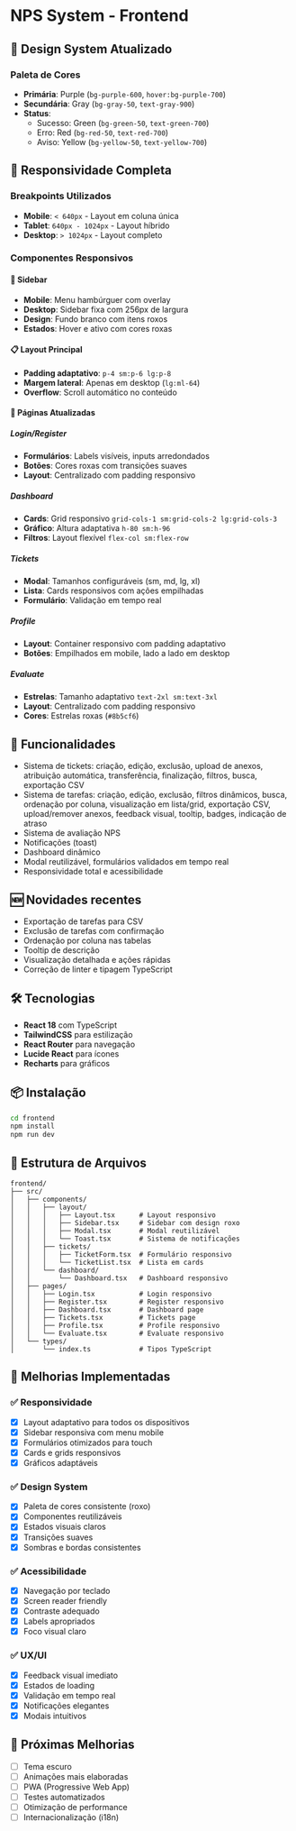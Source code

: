# NPS System - Frontend

## 🎨 Design System Atualizado

### Paleta de Cores
- **Primária**: Purple (`bg-purple-600`, `hover:bg-purple-700`)
- **Secundária**: Gray (`bg-gray-50`, `text-gray-900`)
- **Status**: 
  - Sucesso: Green (`bg-green-50`, `text-green-700`)
  - Erro: Red (`bg-red-50`, `text-red-700`)
  - Aviso: Yellow (`bg-yellow-50`, `text-yellow-700`)

## 📱 Responsividade Completa

### Breakpoints Utilizados
- **Mobile**: `< 640px` - Layout em coluna única
- **Tablet**: `640px - 1024px` - Layout híbrido
- **Desktop**: `> 1024px` - Layout completo

### Componentes Responsivos

#### 🎯 Sidebar
- **Mobile**: Menu hambúrguer com overlay
- **Desktop**: Sidebar fixa com 256px de largura
- **Design**: Fundo branco com itens roxos
- **Estados**: Hover e ativo com cores roxas

#### 📋 Layout Principal
- **Padding adaptativo**: `p-4 sm:p-6 lg:p-8`
- **Margem lateral**: Apenas em desktop (`lg:ml-64`)
- **Overflow**: Scroll automático no conteúdo

#### 🎨 Páginas Atualizadas

##### Login/Register
- **Formulários**: Labels visíveis, inputs arredondados
- **Botões**: Cores roxas com transições suaves
- **Layout**: Centralizado com padding responsivo

##### Dashboard
- **Cards**: Grid responsivo `grid-cols-1 sm:grid-cols-2 lg:grid-cols-3`
- **Gráfico**: Altura adaptativa `h-80 sm:h-96`
- **Filtros**: Layout flexível `flex-col sm:flex-row`

##### Tickets
- **Modal**: Tamanhos configuráveis (sm, md, lg, xl)
- **Lista**: Cards responsivos com ações empilhadas
- **Formulário**: Validação em tempo real

##### Profile
- **Layout**: Container responsivo com padding adaptativo
- **Botões**: Empilhados em mobile, lado a lado em desktop

##### Evaluate
- **Estrelas**: Tamanho adaptativo `text-2xl sm:text-3xl`
- **Layout**: Centralizado com padding responsivo
- **Cores**: Estrelas roxas (`#8b5cf6`)

## 🚀 Funcionalidades

- Sistema de tickets: criação, edição, exclusão, upload de anexos, atribuição automática, transferência, finalização, filtros, busca, exportação CSV
- Sistema de tarefas: criação, edição, exclusão, filtros dinâmicos, busca, ordenação por coluna, visualização em lista/grid, exportação CSV, upload/remover anexos, feedback visual, tooltip, badges, indicação de atraso
- Sistema de avaliação NPS
- Notificações (toast)
- Dashboard dinâmico
- Modal reutilizável, formulários validados em tempo real
- Responsividade total e acessibilidade

## 🆕 Novidades recentes
- Exportação de tarefas para CSV
- Exclusão de tarefas com confirmação
- Ordenação por coluna nas tabelas
- Tooltip de descrição
- Visualização detalhada e ações rápidas
- Correção de linter e tipagem TypeScript

## 🛠️ Tecnologias

- **React 18** com TypeScript
- **TailwindCSS** para estilização
- **React Router** para navegação
- **Lucide React** para ícones
- **Recharts** para gráficos

## 📦 Instalação

```bash
cd frontend
npm install
npm run dev
```

## 🎯 Estrutura de Arquivos

```
frontend/
├── src/
│   ├── components/
│   │   ├── layout/
│   │   │   ├── Layout.tsx      # Layout responsivo
│   │   │   ├── Sidebar.tsx     # Sidebar com design roxo
│   │   │   ├── Modal.tsx       # Modal reutilizável
│   │   │   └── Toast.tsx       # Sistema de notificações
│   │   ├── tickets/
│   │   │   ├── TicketForm.tsx  # Formulário responsivo
│   │   │   └── TicketList.tsx  # Lista em cards
│   │   └── dashboard/
│   │       └── Dashboard.tsx   # Dashboard responsivo
│   ├── pages/
│   │   ├── Login.tsx           # Login responsivo
│   │   ├── Register.tsx        # Register responsivo
│   │   ├── Dashboard.tsx       # Dashboard page
│   │   ├── Tickets.tsx         # Tickets page
│   │   ├── Profile.tsx         # Profile responsivo
│   │   └── Evaluate.tsx        # Evaluate responsivo
│   └── types/
│       └── index.ts            # Tipos TypeScript
```

## 🎨 Melhorias Implementadas

### ✅ Responsividade
- [x] Layout adaptativo para todos os dispositivos
- [x] Sidebar responsiva com menu mobile
- [x] Formulários otimizados para touch
- [x] Cards e grids responsivos
- [x] Gráficos adaptáveis

### ✅ Design System
- [x] Paleta de cores consistente (roxo)
- [x] Componentes reutilizáveis
- [x] Estados visuais claros
- [x] Transições suaves
- [x] Sombras e bordas consistentes

### ✅ Acessibilidade
- [x] Navegação por teclado
- [x] Screen reader friendly
- [x] Contraste adequado
- [x] Labels apropriados
- [x] Foco visual claro

### ✅ UX/UI
- [x] Feedback visual imediato
- [x] Estados de loading
- [x] Validação em tempo real
- [x] Notificações elegantes
- [x] Modais intuitivos

## 🔄 Próximas Melhorias

- [ ] Tema escuro
- [ ] Animações mais elaboradas
- [ ] PWA (Progressive Web App)
- [ ] Testes automatizados
- [ ] Otimização de performance
- [ ] Internacionalização (i18n)
